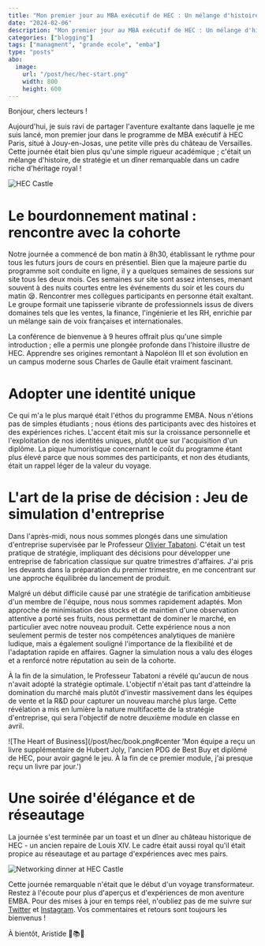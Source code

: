 ```yaml
---
title: "Mon premier jour au MBA exécutif de HEC : Un mélange d'histoire, de stratégie et de réseautage"
date: "2024-02-06"
description: "Mon premier jour au MBA exécutif de HEC : Un mélange d'histoire, de stratégie et de réseautage"
categories: ["blogging"]
tags: ["managment", "grande ecole", "emba"]
type: "posts"
abo:
  image:
    url: "/post/hec/hec-start.png"
    width: 800
    height: 600
---
```


Bonjour, chers lecteurs !

Aujourd'hui, je suis ravi de partager l'aventure exaltante dans laquelle je me suis lancé, mon premier jour dans le programme de MBA exécutif à HEC Paris, situé à Jouy-en-Josas, une petite ville près du château de Versailles. Cette journée était bien plus qu'une simple rigueur académique ; c'était un mélange d'histoire, de stratégie et un dîner remarquable dans un cadre riche d'héritage royal !

![HEC Castle](/post/hec/castle.jpeg#center)

# Le bourdonnement matinal : rencontre avec la cohorte

Notre journée a commencé de bon matin à 8h30, établissant le rythme pour tous les futurs jours de cours en présentiel. Bien que la majeure partie du programme soit conduite en ligne, il y a quelques semaines de sessions sur site tous les deux mois. Ces semaines sur site sont assez intenses, menant souvent à des nuits courtes entre les événements du soir et les cours du matin 😪. Rencontrer mes collègues participants en personne était exaltant. Le groupe formait une tapisserie vibrante de professionnels issus de divers domaines tels que les ventes, la finance, l'ingénierie et les RH, enrichie par un mélange sain de voix françaises et internationales.

La conférence de bienvenue à 9 heures offrait plus qu'une simple introduction ; elle a permis une plongée profonde dans l'histoire illustre de HEC. Apprendre ses origines remontant à Napoléon III et son évolution en un campus moderne sous Charles de Gaulle était vraiment fascinant.

# Adopter une identité unique

Ce qui m'a le plus marqué était l'éthos du programme EMBA. Nous n'étions pas de simples étudiants ; nous étions des participants avec des histoires et des expériences riches. L'accent était mis sur la croissance personnelle et l'exploitation de nos identités uniques, plutôt que sur l'acquisition d'un diplôme. La pique humoristique concernant le coût du programme étant plus élevé parce que nous sommes des participants, et non des étudiants, était un rappel léger de la valeur du voyage.

# L'art de la prise de décision : Jeu de simulation d'entreprise

Dans l'après-midi, nous nous sommes plongés dans une simulation d'entreprise supervisée par le Professeur [Olivier Tabatoni](http://www.oliviertabatoni.com/). C'était un test pratique de stratégie, impliquant des décisions pour développer une entreprise de fabrication classique sur quatre trimestres d'affaires. J'ai pris les devants dans la préparation du premier trimestre, en me concentrant sur une approche équilibrée du lancement de produit.

Malgré un début difficile causé par une stratégie de tarification ambitieuse d'un membre de l'équipe, nous nous sommes rapidement adaptés. Mon approche de minimisation des stocks et de maintien d'une observation attentive a porté ses fruits, nous permettant de dominer le marché, en particulier avec notre nouveau produit. Cette expérience nous a non seulement permis de tester nos compétences analytiques de manière ludique, mais a également souligné l'importance de la flexibilité et de l'adaptation rapide en affaires. Gagner la simulation nous a valu des éloges et a renforcé notre réputation au sein de la cohorte.

À la fin de la simulation, le Professeur Tabatoni a révélé qu'aucun de nous n'avait adopté la stratégie optimale. L'objectif n'était pas tant d'atteindre la domination du marché mais plutôt d'investir massivement dans les équipes de vente et la R&D pour capturer un nouveau marché plus large. Cette révélation a mis en lumière la nature multifacette de la stratégie d'entreprise, qui sera l'objectif de notre deuxième module en classe en avril.

![The Heart of Business](/post/hec/book.png#center 'Mon équipe a reçu un livre supplémentaire de Hubert Joly, l'ancien PDG de Best Buy et diplômé de HEC, pour avoir gagné le jeu. À la fin de ce premier module, j'ai presque reçu un livre par jour.')

# Une soirée d'élégance et de réseautage

La journée s'est terminée par un toast et un dîner au château historique de HEC - un ancien repaire de Louis XIV. Le cadre était aussi royal qu'il était propice au réseautage et au partage d'expériences avec mes pairs.

![Networking dinner at HEC Castle](/post/hec/dinner.jpeg#center 'Dîner de réseautage au château de HEC')

Cette journée remarquable n'était que le début d'un voyage transformateur. Restez à l'écoute pour plus d'aperçus et d'expériences de mon aventure EMBA. Pour des mises à jour en temps réel, n'oubliez pas de me suivre sur [Twitter](https://twitter.com/ArisvdZ) et [Instagram](https://www.instagram.com/arisbcollection/). Vos commentaires et retours sont toujours les bienvenus !

À bientôt, Aristide 🌟📚🌐

